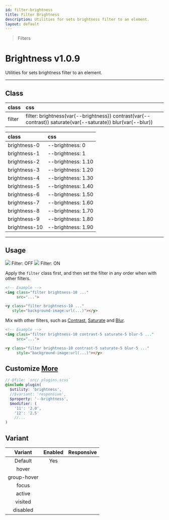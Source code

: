 ```yaml
---
id: filter-brightness
title: Filter Brightness
description: Utilities for sets brightness filter to an element.
layout: default
---
```


> Filters

# Brightness <span class="ml-1 px-2 py-1 text-sm text-gray-600 bg-gray-300">v1.0.9</span>

Utilities for sets brightness filter to an element.

---

## Class

| <span class="px-3 py-1 text-white bg-charcoal-100 rounded-full">class</span> | <span class="px-3 py-1 text-white bg-charcoal-100 rounded-full">css</span> |
|:--|:--|
| filter | filter: brightness(var(--brightness)) contrast(var(--contrast)) saturate(var(--saturate)) blur(var(--blur)) |

| <span class="px-3 py-1 text-white bg-charcoal-100 rounded-full">class</span> | <span class="px-3 py-1 text-white bg-charcoal-100 rounded-full">css</span> |
|:--|:--|
| brightness-0 | --brightness: 0 |
| brightness-1 | --brightness: 1 |
| brightness-2 | --brightness: 1.10 |
| brightness-3 | --brightness: 1.20 |
| brightness-4 | --brightness: 1.30 |
| brightness-5 | --brightness: 1.40 |
| brightness-6 | --brightness: 1.50 |
| brightness-7 | --brightness: 1.60 |
| brightness-8 | --brightness: 1.70 |
| brightness-9 | --brightness: 1.80 |
| brightness-10 | --brightness: 1.90 |

---

## Usage

<y class="mx-2 my-2 mx-auto flex">
  <y class="p-2 max-w-sm">
    <img class="w-full h-48 object-cover object-center overflow-hidden rounded-lg shadow"
         src="https://picsum.photos/500?=1">
    <y class="pt-2 text-sm text-center">
      Filter: OFF
    </y>
  </y>
  <y class="p-2 max-w-sm">
    <img class="filter brightness-10 w-full h-48 object-cover object-center overflow-hidden rounded-lg shadow"
         src="https://picsum.photos/500?=1">
    <y class="pt-2 text-sm text-center">
      Filter: ON
    </y>
  </y>
</y>

Apply the `filter` class first, and then set the filter in any order when with other filters.

```html
<!-- Example -->
<img class="filter brightness-10 ..."
     src="...">

<y class="filter brightness-10 ..."
   style="background-image:url(...)"></y>
```

Mix with other filters, such as [Contrast](/filter-contrast/), [Saturate](/filter-saturate/) and [Blur](/filter-blur/).

```html
<!-- Example -->
<img class="filter brightness-10 contrast-5 saturate-5 blur-5 ..."
     src="...">

<y class="filter brightness-10 contrast-5 saturate-5 blur-5 ..."
     style="background-image:url(...)"></y>
```

## Customize <a class="ml-1 px-2 py-1 text-sm text-gray-600 bg-gray-300" href="/plugin-api/">More</a>

```scss
// @file: `src/_plugins.scss`
@include plugin(
  $utility: 'brightness',
  //$variant: 'responsive',
  $property: '--brightness',
  $modifier: (
    '11': '2.0',
    '12': '2.5'
    //...
)
```

## Variant

| <span class="font-semibold underline">Variant</span> | <span class="font-semibold underline">Enabled</span> | <span class="font-semibold underline">Responsive</span> |
|:-:|:-:|:-:|
| Default | Yes | |
| hover| | |
| group-hover | | |
| focus | | |
| active | | |
| visited | | |
| disabled | | |